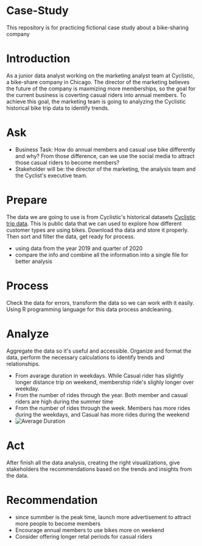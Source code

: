 # Case-Study
This repository is for practicing fictional case study about a bike-sharing company
# Introduction
As a junior data analyst working on the marketing analyst team at Cyclistic, a bike-share company in Chicago. The director of the marketing believes the future of the company is maxmizing more memberships, so the goal for the current business is coverting casual riders into annual members. 
To achieve this goal, the marketing team is going to analyzing the Cyclistic historical bike trip data to identify trends.
# Ask
- Business Task: How do annual members and casual use bike differently and why? From those difference, can we use the social media to attract those casual riders to become members?
- Stakeholder will be: the director of the marketing, the analysis team and the Cyclist's executive team.
# Prepare
The data we are going to use is from Cyclistic's historical datasets [Cyclistic trip data](https://divvy-tripdata.s3.amazonaws.com/index.html). This is public data that we can used to explore how different customer types are using bikes.
Download tha data and store it properly. Then sort and filter the data, get ready for process.
- using data from the year 2019 and quarter of 2020
- compare the info and combine all the information into a single file for better analysis
# Process
Check the data for errors, transform the data so we can work with it easily. Using R programming language for this data process andcleaning.
# Analyze
Aggregate the data so it's useful and accessible. Organize and format the data, perform the necessary calculations to identify trends and relationships.
- From avarage duration in weekdays. While Casual rider has slightly longer distance trip on weekend, membership ride's slighly longer over weekday.
- From the number of rides through the year. Both member and casual riders are high during the summer time
- From the number of rides through the week. Members has more rides during the weekdays, and Casual has more rides during the weekend
- ![Average Duration](./Acerage_Duration.png)
# Act
After finish all the data analysis, creating the right visualizations, give stakeholders the recommendations based on the trends and insights from the data.
# Recommendation
- since summber is the peak time, launch more advertisement to attract more people to become members
- Encourage annual members to use bikes more on weekend
- Consider offering longer retal periods for casual riders
  

